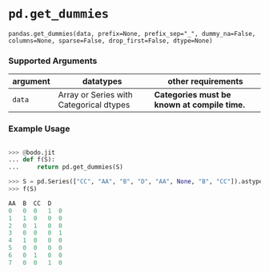 # `pd.get_dummies`

`pandas.get_dummies(data, prefix=None, prefix_sep="_", dummy_na=False, columns=None, sparse=False, drop_first=False, dtype=None)`

### Supported Arguments

| argument | datatypes | other requirements |
|---------------------|-------------------------------------------|-------------------------------------------------|
| `data` | Array or Series with Categorical dtypes | **Categories must be known at compile time.** |

### Example Usage

```py

>>> @bodo.jit
... def f(S):
...     return pd.get_dummies(S)

>>> S = pd.Series(["CC", "AA", "B", "D", "AA", None, "B", "CC"]).astype("category")
>>> f(S)

AA  B  CC  D
0   0  0   1  0
1   1  0   0  0
2   0  1   0  0
3   0  0   0  1
4   1  0   0  0
5   0  0   0  0
6   0  1   0  0
7   0  0   1  0
```
